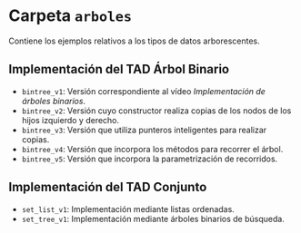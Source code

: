 # Carpeta `arboles`

Contiene los ejemplos relativos a los tipos de datos arborescentes.

## Implementación del TAD Árbol Binario

 * `bintree_v1`: Versión correspondiente al vídeo *Implementación de árboles binarios*.
 * `bintree_v2`: Versión cuyo constructor realiza copias de los nodos de los hijos izquierdo y derecho.
 * `bintree_v3`: Versión que utiliza punteros inteligentes para realizar copias.
 * `bintree_v4`: Versión que incorpora los métodos para recorrer el árbol.
 * `bintree_v5`: Versión que incorpora la parametrización de recorridos.
 
## Implementación del TAD Conjunto

 * `set_list_v1`: Implementación mediante listas ordenadas.
 * `set_tree_v1`: Implementación mediante árboles binarios de búsqueda.
 